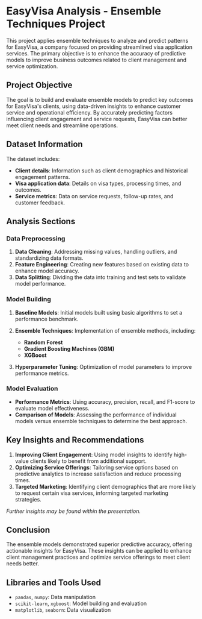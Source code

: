 # EasyVisa Analysis - Ensemble Techniques Project

This project applies ensemble techniques to analyze and predict patterns for EasyVisa, a company focused on providing streamlined visa application services. The primary objective is to enhance the accuracy of predictive models to improve business outcomes related to client management and service optimization.

## Project Objective

The goal is to build and evaluate ensemble models to predict key outcomes for EasyVisa's clients, using data-driven insights to enhance customer service and operational efficiency. By accurately predicting factors influencing client engagement and service requests, EasyVisa can better meet client needs and streamline operations.

## Dataset Information

The dataset includes:
- **Client details**: Information such as client demographics and historical engagement patterns.
- **Visa application data**: Details on visa types, processing times, and outcomes.
- **Service metrics**: Data on service requests, follow-up rates, and customer feedback.

## Analysis Sections

### Data Preprocessing
1. **Data Cleaning**: Addressing missing values, handling outliers, and standardizing data formats.
2. **Feature Engineering**: Creating new features based on existing data to enhance model accuracy.
3. **Data Splitting**: Dividing the data into training and test sets to validate model performance.

### Model Building
1. **Baseline Models**: Initial models built using basic algorithms to set a performance benchmark.
2. **Ensemble Techniques**: Implementation of ensemble methods, including:
   - **Random Forest**
   - **Gradient Boosting Machines (GBM)**
   - **XGBoost**

3. **Hyperparameter Tuning**: Optimization of model parameters to improve performance metrics.

### Model Evaluation
- **Performance Metrics**: Using accuracy, precision, recall, and F1-score to evaluate model effectiveness.
- **Comparison of Models**: Assessing the performance of individual models versus ensemble techniques to determine the best approach.

## Key Insights and Recommendations

1. **Improving Client Engagement**: Using model insights to identify high-value clients likely to benefit from additional support.
2. **Optimizing Service Offerings**: Tailoring service options based on predictive analytics to increase satisfaction and reduce processing times.
3. **Targeted Marketing**: Identifying client demographics that are more likely to request certain visa services, informing targeted marketing strategies.

_Further insights may be found within the presentation._

## Conclusion

The ensemble models demonstrated superior predictive accuracy, offering actionable insights for EasyVisa. These insights can be applied to enhance client management practices and optimize service offerings to meet client needs better.

## Libraries and Tools Used

- `pandas`, `numpy`: Data manipulation
- `scikit-learn`, `xgboost`: Model building and evaluation
- `matplotlib`, `seaborn`: Data visualization
